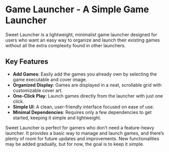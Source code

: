# Game Launcher - A Simple Game Launcher

Sweet Launcher is a lightweight, minimalist game launcher designed for users who want an easy way to organize and launch their existing games without all the extra complexity found in other launchers.

## Key Features
- **Add Games**: Easily add the games you already own by selecting the game executable and cover image.
- **Organized Display**: Games are displayed in a neat, scrollable grid with customizable cover art.
- **One-Click Play**: Launch games directly from the launcher with just one click.
- **Simple UI**: A clean, user-friendly interface focused on ease of use.
- **Minimal Dependencies**: Requires only a few dependencies to get started, keeping it simple and lightweight.

Sweet Launcher is perfect for gamers who don’t need a feature-heavy launcher. It provides a basic way to manage and launch games, and there’s plenty of room for future updates and improvements. New functionalities may be added gradually, but for now, the goal is to keep it simple.


